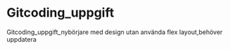 # Gitcoding_uppgift
Gitcoding_uppgift_nybörjare med design utan använda flex layout,behöver uppdatera  
